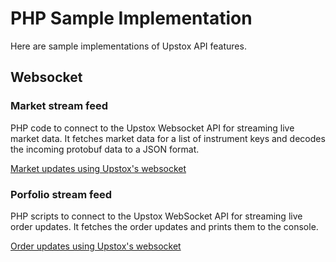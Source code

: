 # PHP Sample Implementation

Here are sample implementations of Upstox API features.

## Websocket

### Market stream feed

PHP code to connect to the Upstox Websocket API for streaming live market data. It fetches market data for a list of instrument keys and decodes the incoming protobuf data to a JSON format.

[Market updates using Upstox's websocket](websocket/market_data/)

### Porfolio stream feed

PHP scripts to connect to the Upstox WebSocket API for streaming live order updates. It fetches the order updates and prints them to the console.

[Order updates using Upstox's websocket](websocket/order_updates/)